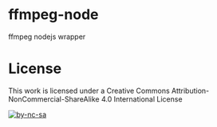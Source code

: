 # ffmpeg-node
ffmpeg nodejs wrapper

# License

This work is licensed under a Creative Commons Attribution-NonCommercial-ShareAlike 4.0 International License

[![by-nc-sa](https://i.creativecommons.org/l/by-nc-sa/4.0/88x31.png)](https://i.creativecommons.org/l/by-nc-sa/4.0/88x31.png)

